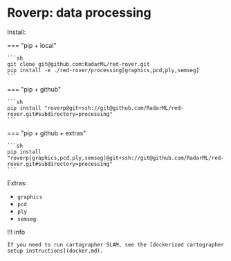 # Roverp: data processing

Install:

=== "pip + local"

    ```sh
    git clone git@github.com:RadarML/red-rover.git
    pip install -e ./red-rover/processing[graphics,pcd,ply,semseg]
    ```

=== "pip + github"

    ```sh
    pip install "roverp@git+ssh://git@github.com/RadarML/red-rover.git#subdirectory=processing"
    ```

=== "pip + github + extras"

    ```sh
    pip install "roverp[graphics,pcd,ply,semseg]@git+ssh://git@github.com/RadarML/red-rover.git#subdirectory=processing"
    ```

Extras:

- `graphics`
- `pcd`
- `ply`
- `semseg`

!!! info

    If you need to run cartographer SLAM, see the [dockerized cartographer setup instructions](docker.md).

